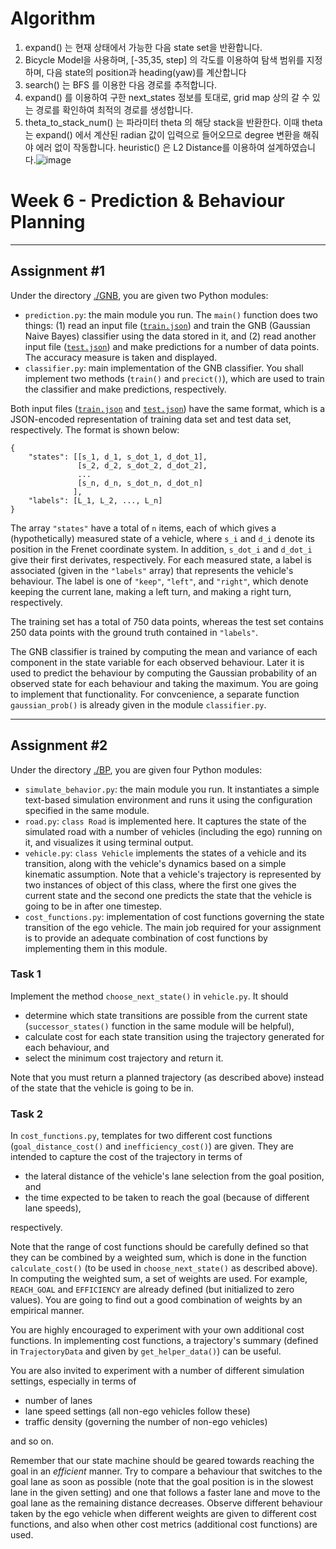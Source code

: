 # Algorithm
1. expand() 는 현재 상태에서 가능한 다음 state set을 반환합니다.
2. Bicycle Model을 사용하며, [-35,35, step] 의 각도를 이용하여 탐색 범위를 지정하며, 다음 state의 position과 heading(yaw)를 계산합니다
3. search() 는 BFS 를 이용한 다음 경로를 추적합니다.
4. expand() 를 이용하여 구한 next_states 정보를 토대로, grid map 상의 갈 수 있는 경로를 확인하여 최적의 경로를 생성합니다.
5. theta_to_stack_num() 는 파라미터 theta 의 해당 stack을 반환한다. 이때 theta 는 expand() 에서 계산된 radian 값이 입력으로 들어오므로 degree 변환을 해줘야 에러 없이 작동합니다.
heuristic() 은 L2 Distance를 이용하여 설계하였습니다.![image](https://user-images.githubusercontent.com/17923737/120185319-ff368c00-c24c-11eb-860f-4a4d15db76d2.png)

# Week 6 - Prediction & Behaviour Planning

---

## Assignment #1

Under the directory [./GNB](./GNB), you are given two Python modules:

* `prediction.py`: the main module you run. The `main()` function does two things: (1) read an input file ([`train.json`](./GNB/train.json)) and train the GNB (Gaussian Naive Bayes) classifier using the data stored in it, and (2) read another input file ([`test.json`](./GNB/test.json)) and make predictions for a number of data points. The accuracy measure is taken and displayed.
* `classifier.py`: main implementation of the GNB classifier. You shall implement two methods (`train()` and `precict()`), which are used to train the classifier and make predictions, respectively.

Both input files ([`train.json`](./GNB/train.json) and [`test.json`](./GNB/test.json)) have the same format, which is a JSON-encoded representation of training data set and test data set, respectively. The format is shown below:

```
{
	"states": [[s_1, d_1, s_dot_1, d_dot_1],
	           [s_2, d_2, s_dot_2, d_dot_2],
	           ...
	           [s_n, d_n, s_dot_n, d_dot_n]
	          ],
	"labels": [L_1, L_2, ..., L_n]
}
```

The array `"states"` have a total of `n` items, each of which gives a (hypothetically) measured state of a vehicle, where `s_i` and `d_i` denote its position in the Frenet coordinate system. In addition, `s_dot_i` and `d_dot_i` give their first derivates, respectively. For each measured state, a label is associated (given in the `"labels"` array) that represents the vehicle's behaviour. The label is one of `"keep"`, `"left"`, and `"right"`, which denote keeping the current lane, making a left turn, and making a right turn, respectively.

The training set has a total of 750 data points, whereas the test set contains 250 data points with the ground truth contained in `"labels"`.

The GNB classifier is trained by computing the mean and variance of each component in the state variable for each observed behaviour. Later it is used to predict the behaviour by computing the Gaussian probability of an observed state for each behaviour and taking the maximum. You are going to implement that functionality. For convcenience, a separate function `gaussian_prob()` is already given in the module `classifier.py`.


---

## Assignment #2

Under the directory [./BP](./BP), you are given four Python modules:

* `simulate_behavior.py`: the main module you run. It instantiates a simple text-based simulation environment and runs it using the configuration specified in the same module.
* `road.py`: `class Road` is implemented here. It captures the state of the simulated road with a number of vehicles (including the ego) running on it, and visualizes it using terminal output.
* `vehicle.py`: `class Vehicle` implements the states of a vehicle and its transition, along with the vehicle's dynamics based on a simple kinematic assumption. Note that a vehicle's trajectory is represented by two instances of object of this class, where the first one gives the current state and the second one predicts the state that the vehicle is going to be in after one timestep.
* `cost_functions.py`: implementation of cost functions governing the state transition of the ego vehicle. The main job required for your assignment is to provide an adequate combination of cost functions by implementing them in this module.

### Task 1

Implement the method `choose_next_state()` in `vehicle.py`. It should

* determine which state transitions are possible from the current state (`successor_states()` function in the same module will be helpful),
* calculate cost for each state transition using the trajectory generated for each behaviour, and
* select the minimum cost trajectory and return it.

Note that you must return a planned trajectory (as described above) instead of the state that the vehicle is going to be in.

### Task 2

In `cost_functions.py`, templates for two different cost functions (`goal_distance_cost()` and `inefficiency_cost()`) are given. They are intended to capture the cost of the trajectory in terms of

* the lateral distance of the vehicle's lane selection from the goal position, and
* the time expected to be taken to reach the goal (because of different lane speeds),

respectively.

Note that the range of cost functions should be carefully defined so that they can be combined by a weighted sum, which is done in the function `calculate_cost()` (to be used in `choose_next_state()` as described above). In computing the weighted sum, a set of weights are used. For example, `REACH_GOAL` and `EFFICIENCY` are already defined (but initialized to zero values). You are going to find out a good combination of weights by an empirical manner.

You are highly encouraged to experiment with your own additional cost functions. In implementing cost functions, a trajectory's summary (defined in `TrajectoryData` and given by `get_helper_data()`) can be useful.

You are also invited to experiment with a number of different simulation settings, especially in terms of

* number of lanes
* lane speed settings (all non-ego vehicles follow these)
* traffic density (governing the number of non-ego vehicles)

and so on.

Remember that our state machine should be geared towards reaching the goal in an *efficient* manner. Try to compare a behaviour that switches to the goal lane as soon as possible (note that the goal position is in the slowest lane in the given setting) and one that follows a faster lane and move to the goal lane as the remaining distance decreases. Observe different behaviour taken by the ego vehicle when different weights are given to different cost functions, and also when other cost metrics (additional cost functions) are used.

